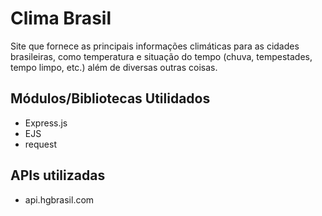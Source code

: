 # Clima Brasil

Site que fornece as principais informações climáticas para as cidades brasileiras, como temperatura e situação do tempo (chuva, tempestades, tempo limpo, etc.) além de diversas outras coisas.


## Módulos/Bibliotecas Utilidados


 - Express.js
 - EJS
 - request
 
 
## APIs utilizadas


 - api.hgbrasil.com
